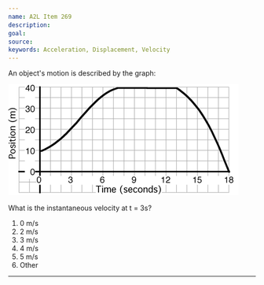 ```yaml
---
name: A2L Item 269
description: 
goal: 
source: 
keywords: Acceleration, Displacement, Velocity
---
```


An object's motion is described by the graph:

![Item269_fig1.gif](../images/Item269_fig1.gif)

What is the instantaneous velocity at t = 3s?


1. 0 m/s
2. 2 m/s
3. 3 m/s
4. 4 m/s
5. 5 m/s
6. Other

<hr/>


